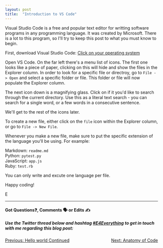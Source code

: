 ```yaml
---
layout: post
title:  "Introduction to VS Code"
---
```


Visual Studio Code is a free and popular text editor for writting software programs in any programming language. It was created by Microsoft. There is a lot to this program, so I'll try to keep this post to what you must know to begin.

First, download Visual Studio Code: [Click on your operating system][download-vscode]

Open VS Code.  On the far left there's a menu list of icons. The first one looks like a piece of paper, clicking on this will hide and show the files in the Explorer column. In order to look for a specific file or directroy, go to `File -> Open` and select a specific folder or file. This folder or file will now populate the Explorer column.

The next icon down is a magnifying glass. Click on if it you'd like to search through the current directory. Use this as a literal text search - you can search for a single word, or a few words in a consecutive sentence.

We'll get to the rest of the icons later.

To create a new file, either click on the `file` icon within the Explorer column, or go to `File -> New File`.

Whenever you make a new file, make sure to put the specific extension of the language you'll be using. For example:

Markdown: `readme.md`<br>
Python: `pytest.py`<br>
JavaScript: `app.js`<br>
Ruby: `test.rb`<br>

You can only write and excute one language per file.

Happy coding!

E
<hr>
<h4>Got Questions❓, Comments 🗣 or Edits ✍</h4>
<h5>Use the Twitter thread below and hashtag <a href="https://twitter.com/hashtag/e4everything?f=tweets&vertical=default&lang=en" target="_blank">#E4Everything</a> to get in touch with me regarding this blog post:</h5>

<span><a href="https://eamoses.github.io/blog/2019/06/05/hello-world-continued.html" style="float:left;">Previous: Hello world Continued</a><a href="https://eamoses.github.io/blog/2019/06/07/code-anatomy.html" style="float:right;">Next: Anatomy of Code</a></span>

[download-vscode]: https://code.visualstudio.com/download
